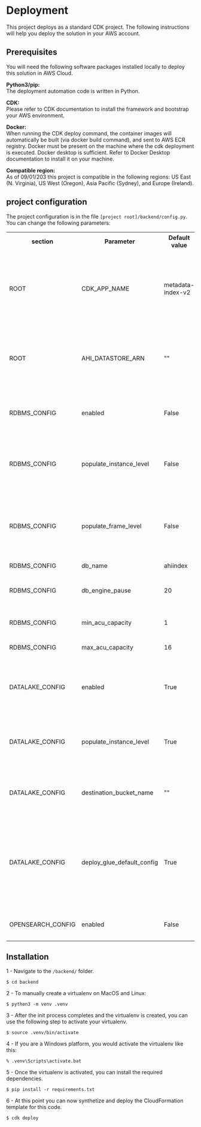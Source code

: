 # Deployment

This project deploys as a standard CDK project. The following instructions will help you deploy the solution in your AWS account.

## Prerequisites

You will need the following software packages installed locally to deploy this solution in AWS Cloud.

**Python3/pip:**<br>The deployment automation code is written in Python.

**CDK:**<br>Please refer to CDK documentation to install the framework and bootstrap your AWS environment.

**Docker:**<br>When running the CDK deploy command, the container images will automatically be built (via docker build command), and sent to AWS ECR registry. Docker must be present on the machine where the cdk deployment is executed. Docker desktop is sufficient. Refer to Docker Desktop documentation to install it on your machine.

**Compatible region:**<br>As of 09/01/203 this project is compatible in the following regions: US East (N. Virginia), US West (Oregon), Asia Pacific (Sydney), and Europe (Ireland).




## project configuration
The project configuration is in the file `[project root]/backend/config.py`. You can change the following parameters:
<table>
    <tr>
        <th>section</th>
        <th>Parameter</th>
        <th>Default value</th>
        <th>Description</th>
    </tr>
    <tr>
        <td>ROOT</td>
        <td>CDK_APP_NAME</td>
        <td>metadata-index-v2</td>
        <td>Name of the solution. This name will be use to tag all the resources created by the solution. If you intend to deploy multiple instance of this solution on the same AWS account make sure to change this name for each deployment.</td>
    </tr>
    <tr>
        <td>ROOT</td>
        <td>AHI_DATASTORE_ARN</td>
        <td>""</td>
        <td>The ARN of the AHI datastore for which the metadata should be indexed. The solution will set appropriate privileges for the Lambda parsers to request the metdata.</td>
    </tr>
    <tr>
        <td>RDBMS_CONFIG</td>
        <td>enabled</td>
        <td>False</td>
        <td>Enables the RDBMS index mode. Enabling this will deploy an Aurora serverless MYSQL database and the RDBMS Lambda parser.</td>
    </tr>
    <tr>
        <td>RDBMS_CONFIG</td>
        <td>populate_instance_level</td>
        <td>False</td>
        <td>Specifies if the index should populate the instance level of the DICOM data. if set to `False` only the issuer, patient, study and series tables will be populated.</td>
    </tr>
    <tr>
        <td>RDBMS_CONFIG</td>
        <td>populate_frame_level</td>
        <td>False</td>
        <td>Specifies if the index should populate the frame level of the DICOM data. if set to "True" the instance level will also be populated regardless of the `populate_instance_level` setting.</td>
    </tr>
    <tr>
        <td>RDBMS_CONFIG</td>
        <td>db_name</td>
        <td>ahiindex</td>
        <td>Name of the database.</td>
    </tr>
    <tr>
        <td>RDBMS_CONFIG</td>
        <td>db_engine_pause</td>
        <td>20</td>
        <td>Number of minutes before the Aurora MYSQL goes on sleep if idling. ( no SQL operations done)</td>
    </tr>
    <tr>
        <td>RDBMS_CONFIG</td>
        <td>min_acu_capacity</td>
        <td>1</td>
        <td>Minimum resource allocation for the Aurora MYSQL engine.</td>
    </tr>
    <tr>
        <td>RDBMS_CONFIG</td>
        <td>max_acu_capacity</td>
        <td>16</td>
        <td>Maximum resource allocation for the Aurora MYSQL engine.</td>
    </tr>
    <tr>
        <td>DATALAKE_CONFIG</td>
        <td>enabled</td>
        <td>True</td>
        <td>Enables the Datalake index mode. Enabling this will deploy an S3 bucket if no exisiting bucket is specified, and the Datalake Lambda parser.</td>
    </tr>
    <tr>
        <td>DATALAKE_CONFIG</td>
        <td>populate_instance_level</td>
        <td>True</td>
        <td>Specifies if the index should populate the instance level of the DICOM data. if set to `False` only the issuer, patient, study and series tables will be populated.</td>
    </tr>
    <tr>
        <td>DATALAKE_CONFIG</td>
        <td>destination_bucket_name</td>
        <td>""</td>
        <td>The name of the bucket to be use as the datalake repository. If left empty the solution will create a new bucket for this purpose.</td>
    </tr>
    <tr>
        <td>DATALAKE_CONFIG</td>
        <td>deploy_glue_default_config</td>
        <td>True</td>
        <td>Set to True to deploy a default database, tables and crawler in Glue. This allows for using Athena and QuickSight out of the box. table schemas can be modified in the file datalake_tables_config. Set it to False if you plan on using your own schemas.</td>
    </tr>
    <tr>
        <td>OPENSEARCH_CONFIG</td>
        <td>enabled</td>
        <td>False</td>
        <td>Enable the OpenSearch index mode. THIS MODE IS NOT IMPLEMENTTED YET.</td>
    </tr>
</table>



## Installation
1 - Navigate to the `/backend/` folder.
```
$ cd backend
```

2 - To manually create a virtualenv on MacOS and Linux:

```
$ python3 -m venv .venv
```

3 - After the init process completes and the virtualenv is created, you can use the following
step to activate your virtualenv.

```
$ source .venv/bin/activate
```

4 - If you are a Windows platform, you would activate the virtualenv like this:

```
% .venv\Scripts\activate.bat
```

5 - Once the virtualenv is activated, you can install the required dependencies.

```
$ pip install -r requirements.txt
```

6 - At this point you can now synthetize and deploy the CloudFormation template for this code.

```
$ cdk deploy
```
